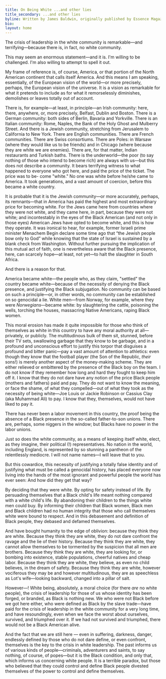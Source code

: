 ```yaml
---
title: On Being White ...and other lies
title_secondary: ...and other lies
byline: Written by James Baldwin, originally published by Essence Magazine in 1984
bio:
layout: home
---
```


The crisis of leadership in the white community is remarkable—and terrifying—because there is, in fact, no white community.

This may seem an enormous statement—and it is. I'm willing to be challenged. I'm also willing to attempt to spell it out.

My frame of reference is, of course, America, or that portion of the North American continent that calls itself America. And this means I am speaking, essentially, of the European vision of the world—or more precisely, perhaps, the European vision of the universe. It is a vision as remarkable for what it pretends to include as for what it remorselessly diminishes, demolishes or leaves totally out of account.

There is, for example—at least, in principle—an Irish community: here, there, anywhere, or, more precisely, Belfast, Dublin and Boston. There is a German community: both sides of Berlin, Bavaria and Yorkville. There is an Italian community: Rome, Naples, the Bank of the Holy Ghost and Mulberry Street. And there is a Jewish community, stretching from Jerusalem to California to New York. There are English communities. There are French communities. There are Swiss consortiums. There are Poles: in Warsaw (where they would like us to be friends) and in Chicago (where because they are white we are enemies). There are, for that matter, Indian restaurants and Turkish baths. There is the underworld—the poor (to say nothing of those who intend to become rich) are always with us—but this does not describe a community. It bears terrifying witness to what happened to everyone who got here, and paid the price of the ticket. The price was to be- come "white." No one was white before he/she came to America. It took generations, and a vast amount of coercion, before this became a white country.

It is probable that it is the Jewish community—or more accurately, perhaps, its remnants—that in America has paid the highest and most extraordinary price for becoming white. For the Jews came here from countries where they were not white, and they came here, in part, because they were not white; and incontestably in the eyes of the Black American (and not only in those eyes) American Jews have opted to become white, and this is how they operate. It was ironical to hear, for example, former Israeli prime minister Menachem Begin declare some time ago that “the Jewish people bow only to God” while knowing that the state of Israel is sustained by a blank check from Washington. Without further pursuing the implication of this mutual act of faith, one is nevertheless aware that the Black presence, here, can scarcely hope—at least, not yet—to halt the slaughter in South Africa.

And there is a reason for that.

America became white—the people who, as they claim, "settled" the country became white—because of the necessity of denying the Black presence, and justifying the Black subjugation. No community can be based on such a principle—or, in other words, no community can be established on so genocidal a lie. White men—from Norway, for example, where they were <i>Norwegians</i>—became white: by slaughtering the cattle, poisoning the wells, torching the houses, massacring Native Americans, raping Black women.

This moral erosion has made it quite impossible for those who think of themselves as white in this country to have any moral authority at all—privately, or publicly. The multitudinous bulk of them sit, stunned, before their TV sets, swallowing garbage that they know to be garbage, and in a profound and unconscious effort to justify this torpor that disguises a profound and bitter panic—pay a vast amount of attention to athletics: even though they know that the football player (the Son of the Republic, <i>their</i> sons!) is merely another aspect of the money-making scheme. They are either relieved or embittered by the presence of the Black boy on the team. I do not know if they remember how long and hard they fought to keep him off it. I know that they do not dare have any notion of the price Black people (mothers and fathers) paid and pay. They do not want to know the meaning, or face the shame, of what they compelled—out of what they took as the necessity of being white—Joe Louis or Jackie Robinson or Cassius Clay (aka Muhammad Ali) to pay. I know that they, themselves, would not have liked to pay it.

There has never been a labor movement in this country, the proof being the absence of a Black presence in the so-called father-to-son unions. There are, perhaps, some niggers in the window; but Blacks have no power in the labor unions.

Just so does the white community, as a means of keeping itself white, elect, as they imagine, their political (!) representatives. No nation in the world, including England, is represented by so stunning a pantheon of the relentlessly mediocre. I will not name names—I will leave that to you.

But this cowardice, this necessity of justifying a totally false identity and of justifying what must be called a genocidal history, has placed everyone now living into the hands of the most ignorant and powerful people the world has ever seen: And how did they get that way?

By deciding that they were white. By opting for safety instead of life. By persuading themselves that a Black child's life meant nothing compared with a white child's life. By abandoning their children to the things white men could buy. By informing their children that Black women, Black men and Black children had no human integrity that those who call themselves white were bound to respect. And in this debasement and definition of Black people, they debased and defamed themselves.

And have bought humanity to the edge of oblivion: because they think they are white. Because they think they are white, they do not dare confront the ravage and the lie of their history. Because they think they are white, they cannot allow themselves to be tormented by the suspicion that all men are brothers. Because they think they are white, they are looking for, or bombing into existence, stable populations, cheerful natives and cheap labor. Because they think they are white, they believe, as even no child believes, in the dream of safety. Because they think they are white, however vociferous they may be and however multitudinous, they are as speechless as Lot's wife—looking backward, changed into a pillar of salt.

However—! White being, absolutely, a moral choice (for there <i>are</i> no white people), the crisis of leadership for those of us whose identity has been forged, or branded, as Black is nothing new. We who were not Black before we got here either, who were defined as Black by the slave trade—have paid for the crisis of leadership in the white community for a very long time, and have resoundingly, even when we face the worst about ourselves, survived, and triumphed over it. If we had not survived and triumphed, there would not be a Black American alive.

And the fact that we are still here — even in suffering, darkness, danger, endlessly defined by those who do not dare define, or even confront, themselves is the key to the crisis in white leadership. The past informs us of various kinds of people—criminals, adventurers and saints, to say nothing, of course, of popes—but it is the Black condition, and only that, which informs us concerning white people. It is a terrible paradox, but those who believed that they could control and define Black people divested themselves of the power to control and define themselves.
